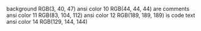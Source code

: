 background RGB(3, 40, 47)
ansi color 10 RGB(44, 44, 44) are comments
ansi color 11 RGB(83, 104, 112)
ansi color 12 RGB(189, 189, 189) is code text
ansi color 14 RGB(129, 144, 144)
